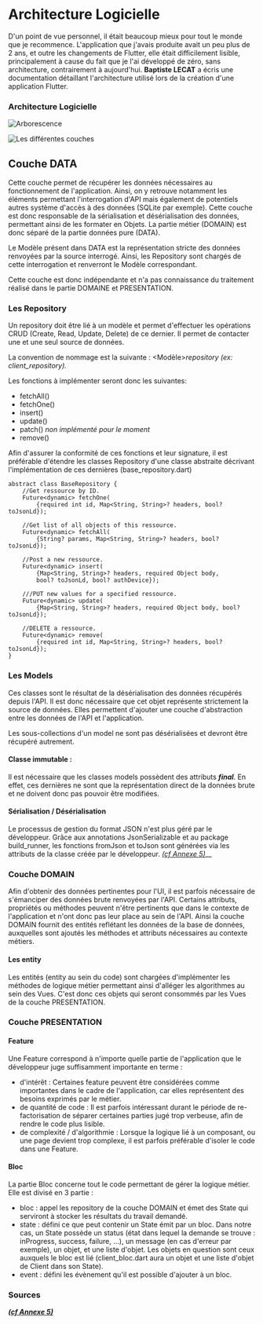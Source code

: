 # Architecture Logicielle

D'un point de vue personnel, il était beaucoup mieux pour tout le monde que je recommence. L'application que j'avais produite avait un peu plus de 2 ans, et outre les changements de Flutter, elle était difficilement lisible, principalement à cause du fait que je l'ai développé de zéro, sans architecture, contrairement à aujourd'hui. **Baptiste LECAT** a écris une documentation détaillant l'architecture utilisé lors de la création d'une application Flutter.

### Architecture Logicielle

![Arborescence](../.gitbook/assets/Arborescence.png)

![Les différentes couches](<../.gitbook/assets/Les Couches.png>)

## Couche DATA

Cette couche permet de récupérer les données nécessaires au fonctionnement de l'application. Ainsi, on y retrouve notamment les éléments permettant l'interrogation d'API mais également de potentiels autres système d'accès à des données (SQLite par exemple). Cette couche est donc responsable de la sérialisation et désérialisation des données, permettant ainsi de les formater en Objets. La partie métier (DOMAIN) est donc séparé de la partie données pure (DATA).

Le Modèle présent dans DATA est la représentation stricte des données renvoyées par la source interrogé. Ainsi, les Repository sont chargés de cette interrogation et renverront le Modèle correspondant.

Cette couche est donc indépendante et n'a pas connaissance du traitement réalisé dans le partie DOMAINE et PRESENTATION.

### Les Repository

Un repository doit être lié à un modèle et permet d'effectuer les opérations CRUD (Create, Read, Update, Delete) de ce dernier. Il permet de contacter une et une seul source de données.

La convention de nommage est la suivante : \<Modèle>_repository (ex: client\_repository)._&#x20;

Les fonctions à implémenter seront donc les suivantes:

* fetchAll()
* fetchOne()
* insert()
* update()
* patch() _non implémenté pour le moment_
* remove()&#x20;

Afin d'assurer la conformité de ces fonctions et leur signature, il est préférable d'étendre les classes Repository d'une classe abstraite décrivant l'implémentation de ces dernières (base\_repository.dart)

```
abstract class BaseRepository { 
    //Get ressource by ID. 
    Future<dynamic> fetchOne(
        {required int id, Map<String, String>? headers, bool? toJsonLd}); 
    
    //Get list of all objects of this ressource.
    Future<dynamic> fetchAll(
        {String? params, Map<String, String>? headers, bool? toJsonLd}); 
    
    //Post a new ressource.
    Future<dynamic> insert(
        {Map<String, String>? headers, required Object body, 
        bool? toJsonLd, bool? authDevice});
    
    ///PUT new values for a specified ressource.
    Future<dynamic> update(
        {Map<String, String>? headers, required Object body, bool?toJsonLd});
    
    //DELETE a ressource. 
    Future<dynamic> remove(
        {required int id, Map<String, String>? headers, bool? toJsonLd});
}
```

### Les Models

Ces classes sont le résultat de la désérialisation des données récupérés depuis l'API. Il est donc nécessaire que cet objet représente strictement la source de données. Elles permettent d'ajouter une couche d'abstraction entre les données de l'API et l'application.

Les sous-collections d'un model ne sont pas désérialisées et devront être récupéré autrement.

#### Classe immutable :&#x20;

Il est nécessaire que les classes models possèdent des attributs _**final**_. En effet, ces dernières ne sont que la représentation direct de la données brute et ne doivent donc pas pouvoir être modifiées.&#x20;

#### Sérialisation / Désérialisation

Le processus de gestion du format JSON n'est plus géré par le développeur. Grâce aux annotations JsonSerializable et au package build\_runner, les fonctions fromJson et toJson sont générées via les attributs de la classe créée par le développeur. [_(cf Annexe 5)_](../annexes.md#annexe-5-serialization-deserialisation)__

### Couche DOMAIN

Afin d'obtenir des données pertinentes pour l'UI, il est parfois nécessaire de s'émanciper des données brute renvoyées par l'API. Certains attributs, propriétés ou méthodes peuvent n'être pertinents que dans le contexte de l'application et n'ont donc pas leur place au sein de l'API. Ainsi la couche DOMAIN fournit des entités reflétant les données de la base de données, auxquelles sont ajoutés les méthodes et attributs nécessaires au contexte métiers.

#### Les entity

Les entités (entity au sein du code) sont chargées d'implémenter les méthodes de logique métier permettant ainsi d'alléger les algorithmes au sein des Vues. C'est donc ces objets qui seront consommés par les Vues de la couche PRESENTATION.

### Couche PRESENTATION

#### Feature

Une Feature correspond à n'importe quelle partie de l'application que le développeur juge suffisamment importante en terme :&#x20;

* d'intérêt : Certaines feature peuvent être considérées comme importantes dans le cadre de l'application, car elles représentent des besoins exprimés par le métier.
* de quantité de code : Il est parfois intéressant durant le période de re-factorisation de séparer certaines parties jugé trop verbeuse, afin de rendre le code plus lisible.
* de complexité / d'algorithmie : Lorsque la logique lié à un composant, ou une page devient trop complexe, il est parfois préférable d'isoler le code dans une Feature.

#### Bloc

La partie Bloc concerne tout le code permettant de gérer la logique métier. Elle est divisé en 3 partie :&#x20;

* bloc : appel les repository de la couche DOMAIN et émet des State qui serviront à stocker les résultats du travail demandé.
* state : défini ce que peut contenir un State émit par un bloc. Dans notre cas, un State possède un status (état dans lequel la demande se trouve : inProgress, success, failure, ...), un message (en cas d'erreur par exemple), un objet, et une liste d'objet. Les objets en question sont ceux auxquels le bloc est lié (client\_bloc.dart aura un objet et une liste d'objet de Client dans son State).
* event : défini les évènement qu'il est possible d'ajouter à un bloc. &#x20;

### Sources

__[_(cf Annexe 5)_](../annexes.md#annexe-5)__
